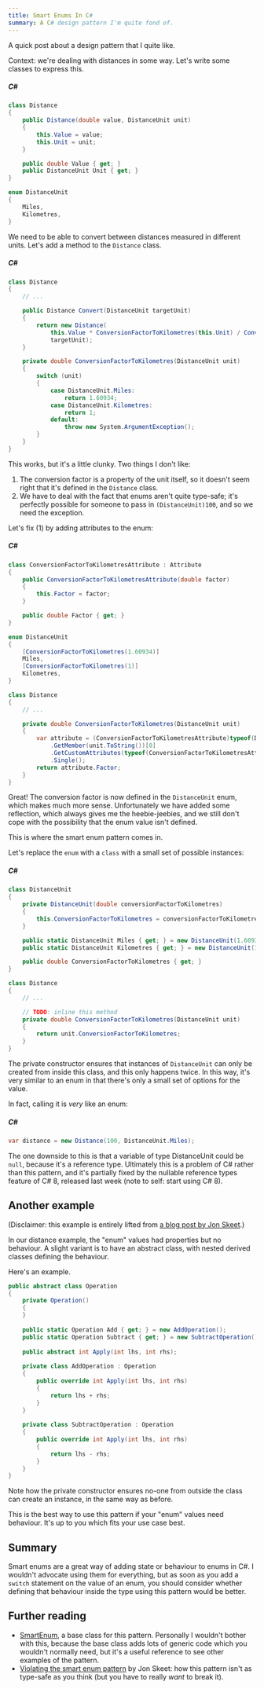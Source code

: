 ```yaml
---
title: Smart Enums In C#
summary: A C# design pattern I'm quite fond of.
---
```


A quick post about a design pattern that I quite like.

Context: we're dealing with distances in some way.
Let's write some classes to express this.

##### C#
```c#
class Distance
{
    public Distance(double value, DistanceUnit unit)
    {
        this.Value = value;
        this.Unit = unit;
    }

    public double Value { get; }
    public DistanceUnit Unit { get; }
}

enum DistanceUnit
{
    Miles,
    Kilometres,
}
```

We need to be able to convert between distances measured in different units.
Let's add a method to the `Distance` class.

##### C#
```c#
class Distance
{
    // ...

    public Distance Convert(DistanceUnit targetUnit)
    {
        return new Distance(
            this.Value * ConversionFactorToKilometres(this.Unit) / ConversionFactorToKilometres(targetUnit),
            targetUnit);
    }

    private double ConversionFactorToKilometres(DistanceUnit unit)
    {
        switch (unit)
        {
            case DistanceUnit.Miles:
                return 1.60934;
            case DistanceUnit.Kilometres:
                return 1;
            default:
                throw new System.ArgumentException();
        }
    }
}
```

This works, but it's a little clunky. Two things I don't like:

1. The conversion factor is a property of the unit itself, so it doesn't seem right that it's defined in the `Distance` class.
2. We have to deal with the fact that enums aren't quite type-safe; it's perfectly possible for someone to pass in `(DistanceUnit)100`, and so we need the exception.

Let's fix (1) by adding attributes to the enum:

##### C#
```c#
class ConversionFactorToKilometresAttribute : Attribute
{
    public ConversionFactorToKilometresAttribute(double factor)
    {
        this.Factor = factor;
    }

    public double Factor { get; }
}

enum DistanceUnit
{
    [ConversionFactorToKilometres(1.60934)]
    Miles,
    [ConversionFactorToKilometres(1)]
    Kilometres,
}

class Distance
{
    // ...

    private double ConversionFactorToKilometres(DistanceUnit unit)
    {
        var attribute = (ConversionFactorToKilometresAttribute)typeof(DistanceUnit)
            .GetMember(unit.ToString())[0]
            .GetCustomAttributes(typeof(ConversionFactorToKilometresAttribute), false)
            .Single();
        return attribute.Factor;
    }
}
```

Great!
The conversion factor is now defined in the `DistanceUnit` enum, which makes much more sense.
Unfortunately we have added some reflection, which always gives me the heebie-jeebies, and we still don't cope with the possibility that the enum value isn't defined.

This is where the smart enum pattern comes in.

Let's replace the `enum` with a `class` with a small set of possible instances:

##### C#
```c#
class DistanceUnit
{
    private DistanceUnit(double conversionFactorToKilometres)
    {
        this.ConversionFactorToKilometres = conversionFactorToKilometres;
    }

    public static DistanceUnit Miles { get; } = new DistanceUnit(1.60934);
    public static DistanceUnit Kilometres { get; } = new DistanceUnit(1);

    public double ConversionFactorToKilometres { get; }
}

class Distance
{
    // ...

    // TODO: inline this method
    private double ConversionFactorToKilometres(DistanceUnit unit)
    {
        return unit.ConversionFactorToKilometres;
    }
}
```

The private constructor ensures that instances of `DistanceUnit` can only be created from inside this class, and this only happens twice.
In this way, it's very similar to an enum in that there's only a small set of options for the value.

In fact, calling it is *very* like an enum:

##### C#
```c#
var distance = new Distance(100, DistanceUnit.Miles);
```

The one downside to this is that a variable of type DistanceUnit could be `null`, because it's a reference type.
Ultimately this is a problem of C# rather than this pattern, and it's partially fixed by the nullable reference types feature of C# 8, released last week (note to self: start using C# 8).

## Another example

(Disclaimer: this example is entirely lifted from [a blog post by Jon Skeet](https://codeblog.jonskeet.uk/2014/10/23/violating-the-smart-enum-pattern-in-c/).)

In our distance example, the "enum" values had properties but no behaviour.
A slight variant is to have an abstract class, with nested derived classes defining the behaviour.

Here's an example.

```c#
public abstract class Operation
{
    private Operation()
    {
    }
 
    public static Operation Add { get; } = new AddOperation();
    public static Operation Subtract { get; } = new SubtractOperation();
 
    public abstract int Apply(int lhs, int rhs);
 
    private class AddOperation : Operation
    {
        public override int Apply(int lhs, int rhs)
        {
            return lhs + rhs;
        }
    }
 
    private class SubtractOperation : Operation
    {
        public override int Apply(int lhs, int rhs)
        {
            return lhs - rhs;
        }
    }
}
```

Note how the private constructor ensures no-one from outside the class can create an instance, in the same way as before.

This is the best way to use this pattern if your "enum" values need behaviour.
It's up to you which fits your use case best.

## Summary

Smart enums are a great way of adding state or behaviour to enums in C#.
I wouldn't advocate using them for everything, but as soon as you add a `switch` statement on the value of an enum, you should consider whether defining that behaviour inside the type using this pattern would be better.

## Further reading

- [SmartEnum](https://github.com/ardalis/SmartEnum), a base class for this pattern. Personally I wouldn't bother with this, because the base class adds lots of generic code which you wouldn't normally need, but it's a useful reference to see other examples of the pattern.
- [Violating the smart enum pattern](https://codeblog.jonskeet.uk/2014/10/23/violating-the-smart-enum-pattern-in-c/) by Jon Skeet: how this pattern isn't as type-safe as you think (but you have to really *want* to break it).